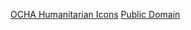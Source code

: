 [OCHA Humanitarian Icons](http://thenounproject.com/ochaavmu/collection/ocha-humanitarian-icons)
[Public Domain](http://creativecommons.org/publicdomain/mark/1.0/)
